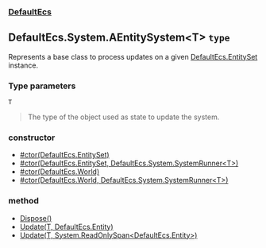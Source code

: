 ### [DefaultEcs](./DefaultEcs.md 'DefaultEcs')
## DefaultEcs.System.AEntitySystem&lt;T&gt; `type`
Represents a base class to process updates on a given [DefaultEcs.EntitySet](./DefaultEcs-EntitySet.md 'DefaultEcs.EntitySet') instance.
### Type parameters

<a name='DefaultEcs-System-AEntitySystem-T--T'></a>
`T`
>The type of the object used as state to update the system.
### constructor
- [#ctor(DefaultEcs.EntitySet)](./DefaultEcs-System-AEntitySystem-T---ctor(DefaultEcs-EntitySet).md 'DefaultEcs.System.AEntitySystem&lt;T&gt;.#ctor(DefaultEcs.EntitySet)')
- [#ctor(DefaultEcs.EntitySet, DefaultEcs.System.SystemRunner&lt;T&gt;)](./DefaultEcs-System-AEntitySystem-T---ctor(DefaultEcs-EntitySet-_DefaultEcs-System-SystemRunner-T-).md 'DefaultEcs.System.AEntitySystem&lt;T&gt;.#ctor(DefaultEcs.EntitySet, DefaultEcs.System.SystemRunner&lt;T&gt;)')
- [#ctor(DefaultEcs.World)](./DefaultEcs-System-AEntitySystem-T---ctor(DefaultEcs-World).md 'DefaultEcs.System.AEntitySystem&lt;T&gt;.#ctor(DefaultEcs.World)')
- [#ctor(DefaultEcs.World, DefaultEcs.System.SystemRunner&lt;T&gt;)](./DefaultEcs-System-AEntitySystem-T---ctor(DefaultEcs-World-_DefaultEcs-System-SystemRunner-T-).md 'DefaultEcs.System.AEntitySystem&lt;T&gt;.#ctor(DefaultEcs.World, DefaultEcs.System.SystemRunner&lt;T&gt;)')
### method
- [Dispose()](./DefaultEcs-System-AEntitySystem-T--Dispose().md 'DefaultEcs.System.AEntitySystem&lt;T&gt;.Dispose()')
- [Update(T, DefaultEcs.Entity)](./DefaultEcs-System-AEntitySystem-T--Update(T-_DefaultEcs-Entity).md 'DefaultEcs.System.AEntitySystem&lt;T&gt;.Update(T, DefaultEcs.Entity)')
- [Update(T, System.ReadOnlySpan&lt;DefaultEcs.Entity&gt;)](./DefaultEcs-System-AEntitySystem-T--Update(T-_System-ReadOnlySpan-DefaultEcs-Entity-).md 'DefaultEcs.System.AEntitySystem&lt;T&gt;.Update(T, System.ReadOnlySpan&lt;DefaultEcs.Entity&gt;)')
